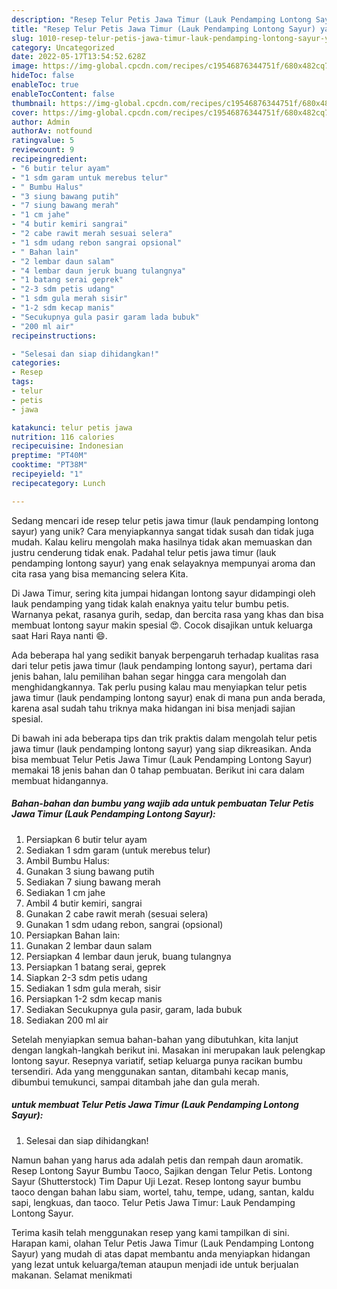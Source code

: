 ```yaml
---
description: "Resep Telur Petis Jawa Timur (Lauk Pendamping Lontong Sayur) yang Mantap"
title: "Resep Telur Petis Jawa Timur (Lauk Pendamping Lontong Sayur) yang Mantap"
slug: 1010-resep-telur-petis-jawa-timur-lauk-pendamping-lontong-sayur-yang-mantap
category: Uncategorized
date: 2022-05-17T13:54:52.628Z
image: https://img-global.cpcdn.com/recipes/c19546876344751f/680x482cq70/telur-petis-jawa-timur-lauk-pendamping-lontong-sayur-foto-resep-utama.jpg
hideToc: false
enableToc: true
enableTocContent: false
thumbnail: https://img-global.cpcdn.com/recipes/c19546876344751f/680x482cq70/telur-petis-jawa-timur-lauk-pendamping-lontong-sayur-foto-resep-utama.jpg
cover: https://img-global.cpcdn.com/recipes/c19546876344751f/680x482cq70/telur-petis-jawa-timur-lauk-pendamping-lontong-sayur-foto-resep-utama.jpg
author: Admin
authorAv: notfound
ratingvalue: 5
reviewcount: 9
recipeingredient:
- "6 butir telur ayam"
- "1 sdm garam untuk merebus telur"
- " Bumbu Halus"
- "3 siung bawang putih"
- "7 siung bawang merah"
- "1 cm jahe"
- "4 butir kemiri sangrai"
- "2 cabe rawit merah sesuai selera"
- "1 sdm udang rebon sangrai opsional"
- " Bahan lain"
- "2 lembar daun salam"
- "4 lembar daun jeruk buang tulangnya"
- "1 batang serai geprek"
- "2-3 sdm petis udang"
- "1 sdm gula merah sisir"
- "1-2 sdm kecap manis"
- "Secukupnya gula pasir garam lada bubuk"
- "200 ml air"
recipeinstructions:

- "Selesai dan siap dihidangkan!"
categories:
- Resep
tags:
- telur
- petis
- jawa

katakunci: telur petis jawa 
nutrition: 116 calories
recipecuisine: Indonesian
preptime: "PT40M"
cooktime: "PT38M"
recipeyield: "1"
recipecategory: Lunch

---
```





Sedang mencari ide resep telur petis jawa timur (lauk pendamping lontong sayur) yang unik? Cara menyiapkannya sangat tidak susah dan tidak juga mudah. Kalau keliru mengolah maka hasilnya tidak akan memuaskan dan justru cenderung tidak enak. Padahal telur petis jawa timur (lauk pendamping lontong sayur) yang enak selayaknya mempunyai aroma dan cita rasa yang bisa memancing selera Kita.





Di Jawa Timur, sering kita jumpai hidangan lontong sayur didampingi oleh lauk pendamping yang tidak kalah enaknya yaitu telur bumbu petis. Warnanya pekat, rasanya gurih, sedap, dan bercita rasa yang khas dan bisa membuat lontong sayur makin spesial 😍. Cocok disajikan untuk keluarga saat Hari Raya nanti 😄.

Ada beberapa hal yang sedikit banyak berpengaruh terhadap kualitas rasa dari telur petis jawa timur (lauk pendamping lontong sayur), pertama dari jenis bahan, lalu pemilihan bahan segar hingga cara mengolah dan menghidangkannya. Tak perlu pusing kalau mau menyiapkan telur petis jawa timur (lauk pendamping lontong sayur) enak di mana pun anda berada, karena asal sudah tahu triknya maka hidangan ini bisa menjadi sajian spesial.






Di bawah ini ada beberapa tips dan trik praktis dalam mengolah telur petis jawa timur (lauk pendamping lontong sayur) yang siap dikreasikan. Anda bisa membuat Telur Petis Jawa Timur (Lauk Pendamping Lontong Sayur) memakai 18 jenis bahan dan 0 tahap pembuatan. Berikut ini cara dalam membuat hidangannya.

<!--inarticleads1-->

##### Bahan-bahan dan bumbu yang wajib ada untuk pembuatan Telur Petis Jawa Timur (Lauk Pendamping Lontong Sayur):

1. Persiapkan 6 butir telur ayam
1. Sediakan 1 sdm garam (untuk merebus telur)
1. Ambil  Bumbu Halus:
1. Gunakan 3 siung bawang putih
1. Sediakan 7 siung bawang merah
1. Sediakan 1 cm jahe
1. Ambil 4 butir kemiri, sangrai
1. Gunakan 2 cabe rawit merah (sesuai selera)
1. Gunakan 1 sdm udang rebon, sangrai (opsional)
1. Persiapkan  Bahan lain:
1. Gunakan 2 lembar daun salam
1. Persiapkan 4 lembar daun jeruk, buang tulangnya
1. Persiapkan 1 batang serai, geprek
1. Siapkan 2-3 sdm petis udang
1. Sediakan 1 sdm gula merah, sisir
1. Persiapkan 1-2 sdm kecap manis
1. Sediakan Secukupnya gula pasir, garam, lada bubuk
1. Sediakan 200 ml air


Setelah menyiapkan semua bahan-bahan yang dibutuhkan, kita lanjut dengan langkah-langkah berikut ini. Masakan ini merupakan lauk pelengkap lontong sayur. Resepnya variatif, setiap keluarga punya racikan bumbu tersendiri. Ada yang menggunakan santan, ditambahi kecap manis, dibumbui temukunci, sampai ditambah jahe dan gula merah. 

<!--inarticleads2-->

#####  untuk membuat Telur Petis Jawa Timur (Lauk Pendamping Lontong Sayur):


1. Selesai dan siap dihidangkan!

Namun bahan yang harus ada adalah petis dan rempah daun aromatik. Resep Lontong Sayur Bumbu Taoco, Sajikan dengan Telur Petis. Lontong Sayur (Shutterstock) Tim Dapur Uji Lezat. Resep lontong sayur bumbu taoco dengan bahan labu siam, wortel, tahu, tempe, udang, santan, kaldu sapi, lengkuas, dan taoco. Telur Petis Jawa Timur: Lauk Pendamping Lontong Sayur. 

Terima kasih telah menggunakan resep yang kami tampilkan di sini. Harapan kami, olahan Telur Petis Jawa Timur (Lauk Pendamping Lontong Sayur) yang mudah di atas dapat membantu anda menyiapkan hidangan yang lezat untuk keluarga/teman ataupun menjadi ide untuk berjualan makanan. Selamat menikmati
